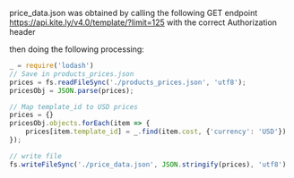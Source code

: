 price_data.json was obtained by calling the following GET endpoint https://api.kite.ly/v4.0/template/?limit=125
with the correct Authorization header

then doing the following processing:
```js
_ = require('lodash')
// Save in products_prices.json
prices = fs.readFileSync('./products_prices.json', 'utf8');
pricesObj = JSON.parse(prices);

// Map template_id to USD prices
prices = {}
pricesObj.objects.forEach(item => {
    prices[item.template_id] = _.find(item.cost, {'currency': 'USD'})
});

// write file
fs.writeFileSync('./price_data.json', JSON.stringify(prices), 'utf8')
```